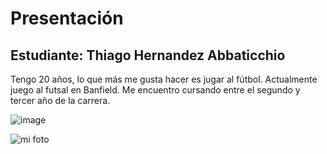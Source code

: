 # Presentación

## Estudiante: Thiago Hernandez Abbaticchio

Tengo 20 años, lo que más me gusta hacer es jugar al fútbol. Actualmente juego al futsal en Banfield. 
Me encuentro cursando entre el segundo y tercer año de la carrera.

![image](https://user-images.githubusercontent.com/82011983/114056500-203fb980-9868-11eb-9ebb-7ef92eb03757.png)

![mi foto](Thiago_fotoLinkedIn.jpg)




